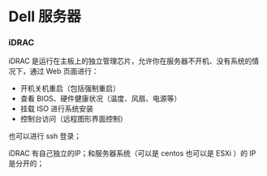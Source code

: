 # Dell 服务器

###  iDRAC

iDRAC 是运行在主板上的独立管理芯片，允许你在服务器不开机、没有系统的情况下，通过 Web 页面进行：

- 开机关机重启（包括强制重启）
- 查看 BIOS、硬件健康状况（温度、风扇、电源等）
- 挂载 ISO 进行系统安装
- 控制台访问（远程图形界面控制）

也可以进行 ssh 登录；

iDRAC 有自己独立的IP；和服务器系统（可以是 centos 也可以是 ESXi ）的 IP 是分开的；